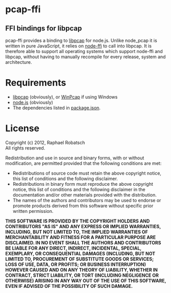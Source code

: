 pcap-ffi
========
FFI bindings for libpcap
------------------------

pcap-ffi provides a binding to [libpcap](http://www.tcpdump.org/) for node.js. Unlike node_pcap
it is written in pure JavaScript, it relies on [node-ffi](https://github.com/rbranson/node-ffi)
to call into libpcap. It is therefore able to support all operating systems which support
node-ffi and libpcap, without having to manually recompile for every release,
system and architecture.

Requirements
============
* [libpcap](http://www.tcpdump.org) (obviously), or [WinPcap](https://winpcap.org/) if using Windows
* [node.js](http://nodejs.org) (obviously)
* The dependencies listed in [package.json](https://github.com/raphaelr/node_pcap-ffi/blob/master/package.json).

License
=======
Copyright (c) 2012, Raphael Robatsch  
All rights reserved.

Redistribution and use in source and binary forms, with or without
modification, are permitted provided that the following conditions are met:

* Redistributions of source code must retain the above copyright
  notice, this list of conditions and the following disclaimer.
* Redistributions in binary form must reproduce the above copyright
  notice, this list of conditions and the following disclaimer in the
  documentation and/or other materials provided with the distribution.
* The names of the authors and contributors may be used to endorse
  or promote products derived from this software without specific
  prior written permission.

**THIS SOFTWARE IS PROVIDED BY THE COPYRIGHT HOLDERS AND CONTRIBUTORS "AS IS" AND
ANY EXPRESS OR IMPLIED WARRANTIES, INCLUDING, BUT NOT LIMITED TO, THE IMPLIED
WARRANTIES OF MERCHANTABILITY AND FITNESS FOR A PARTICULAR PURPOSE ARE
DISCLAIMED. IN NO EVENT SHALL THE AUTHORS AND CONTRIBUTORS BE LIABLE FOR ANY
DIRECT, INDIRECT, INCIDENTAL, SPECIAL, EXEMPLARY, OR CONSEQUENTIAL DAMAGES
(INCLUDING, BUT NOT LIMITED TO, PROCUREMENT OF SUBSTITUTE GOODS OR SERVICES;
LOSS OF USE, DATA, OR PROFITS; OR BUSINESS INTERRUPTION) HOWEVER CAUSED AND
ON ANY THEORY OF LIABILITY, WHETHER IN CONTRACT, STRICT LIABILITY, OR TORT
(INCLUDING NEGLIGENCE OR OTHERWISE) ARISING IN ANY WAY OUT OF THE USE OF THIS
SOFTWARE, EVEN IF ADVISED OF THE POSSIBILITY OF SUCH DAMAGE.**
